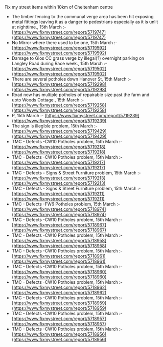 Fix my street items within 10km of Cheltenham centre

<!-- fix_marker starts -->

- The timber fencing to the communal verge area has been hit exposing metal fittings leaving it as a danger to pedestrians especially as it is unlit at nighttime., 15th March :- [https://www.fixmystreet.com/report/5719747](https://www.fixmystreet.com/report/5719747)
- No Mirror where there used to be one, 15th March :- [https://www.fixmystreet.com/report/5719592](https://www.fixmystreet.com/report/5719592)
- Damage to Glos CC grass verge by illegal(?) overnight parking on Langley Road during Race week., 15th March :- [https://www.fixmystreet.com/report/5719502](https://www.fixmystreet.com/report/5719502)
- There are several potholes down Hanover St, 15th March :- [https://www.fixmystreet.com/report/5719298](https://www.fixmystreet.com/report/5719298)
- Road now has multiple potholes of repairable size past the farm and upto Woods Cottage., 15th March :- [https://www.fixmystreet.com/report/5719258](https://www.fixmystreet.com/report/5719258)
- P, 15th March :- [https://www.fixmystreet.com/report/5719239](https://www.fixmystreet.com/report/5719239)
- The sign is illegible problem, 15th March :- [https://www.fixmystreet.com/report/5719429](https://www.fixmystreet.com/report/5719429)
- TMC - Defects -CW10 Potholes problem, 15th March :- [https://www.fixmystreet.com/report/5719218](https://www.fixmystreet.com/report/5719218)
- TMC - Defects -CW10 Potholes problem, 15th March :- [https://www.fixmystreet.com/report/5719217](https://www.fixmystreet.com/report/5719217)
- TMC - Defects - Signs & Street Furniture problem, 15th March :- [https://www.fixmystreet.com/report/5719213](https://www.fixmystreet.com/report/5719213)
- TMC - Defects - Signs & Street Furniture problem, 15th March :- [https://www.fixmystreet.com/report/5719211](https://www.fixmystreet.com/report/5719211)
- TMC - Defects -FW6 Potholes problem, 15th March :- [https://www.fixmystreet.com/report/5718974](https://www.fixmystreet.com/report/5718974)
- TMC - Defects -CW10 Potholes problem, 15th March :- [https://www.fixmystreet.com/report/5718967](https://www.fixmystreet.com/report/5718967)
- TMC - Defects -CW10 Potholes problem, 15th March :- [https://www.fixmystreet.com/report/5718958](https://www.fixmystreet.com/report/5718958)
- TMC - Defects -CW10 Potholes problem, 15th March :- [https://www.fixmystreet.com/report/5718961](https://www.fixmystreet.com/report/5718961)
- TMC - Defects -CW10 Potholes problem, 15th March :- [https://www.fixmystreet.com/report/5718960](https://www.fixmystreet.com/report/5718960)
- TMC - Defects -CW10 Potholes problem, 15th March :- [https://www.fixmystreet.com/report/5718962](https://www.fixmystreet.com/report/5718962)
- TMC - Defects -CW10 Potholes problem, 15th March :- [https://www.fixmystreet.com/report/5718959](https://www.fixmystreet.com/report/5718959)
- TMC - Defects -CW10 Potholes problem, 15th March :- [https://www.fixmystreet.com/report/5718957](https://www.fixmystreet.com/report/5718957)
- TMC - Defects -CW10 Potholes problem, 15th March :- [https://www.fixmystreet.com/report/5718956](https://www.fixmystreet.com/report/5718956)

<!-- fix_marker ends -->